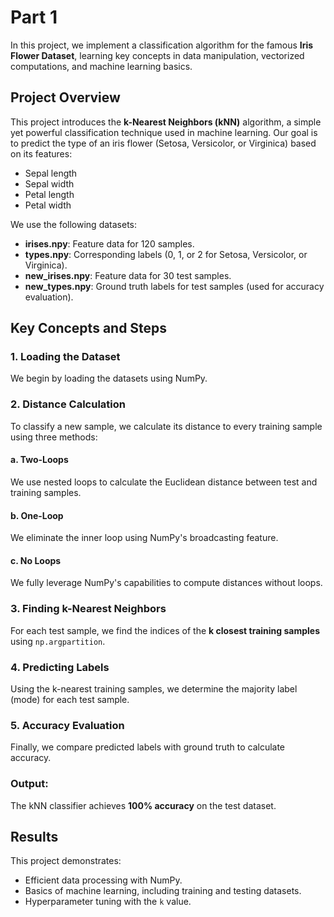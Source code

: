 # Part 1 
In this project, we implement a classification algorithm for the famous **Iris Flower Dataset**, learning key concepts in data manipulation, vectorized computations, and machine learning basics.

## Project Overview

This project introduces the **k-Nearest Neighbors (kNN)** algorithm, a simple yet powerful classification technique used in machine learning. Our goal is to predict the type of an iris flower (Setosa, Versicolor, or Virginica) based on its features:

- Sepal length
- Sepal width
- Petal length
- Petal width

We use the following datasets:

- **irises.npy**: Feature data for 120 samples.
- **types.npy**: Corresponding labels (0, 1, or 2 for Setosa, Versicolor, or Virginica).
- **new\_irises.npy**: Feature data for 30 test samples.
- **new\_types.npy**: Ground truth labels for test samples (used for accuracy evaluation).

## Key Concepts and Steps

### 1. Loading the Dataset

We begin by loading the datasets using NumPy.


### 2. Distance Calculation

To classify a new sample, we calculate its distance to every training sample using three methods:

#### a. **Two-Loops**

We use nested loops to calculate the Euclidean distance between test and training samples.

#### b. **One-Loop**

We eliminate the inner loop using NumPy's broadcasting feature.

#### c. **No Loops**

We fully leverage NumPy's capabilities to compute distances without loops.


### 3. Finding k-Nearest Neighbors

For each test sample, we find the indices of the **k closest training samples** using `np.argpartition`.


### 4. Predicting Labels

Using the k-nearest training samples, we determine the majority label (mode) for each test sample.

### 5. Accuracy Evaluation

Finally, we compare predicted labels with ground truth to calculate accuracy.


### Output:

The kNN classifier achieves **100% accuracy** on the test dataset.

## Results

This project demonstrates:

- Efficient data processing with NumPy.
- Basics of machine learning, including training and testing datasets.
- Hyperparameter tuning with the `k` value.




